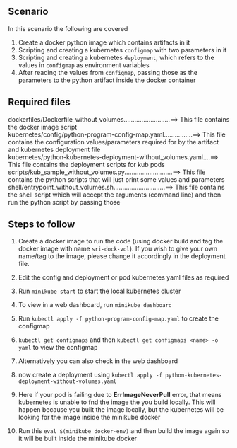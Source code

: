 ## Scenario

In this scenario the following are covered 
1. Create a docker python image which contains artifacts in it
2. Scripting and creating a kubernetes `configmap` with two parameters in it
3. Scripting and creating a kubernetes `deployment`, which refers to the values in `configmap` as environment variables
4. After reading the values from `configmap`, passing those as the parameters to the python artifact inside the docker container

## Required files

dockerfiles/Dockerfile_without_volumes..........................==> This file contains the docker image script <br>
kubernetes/config/python-program-config-map.yaml................==> This file contains the configuration values/parameters required for by the artifact and kubernetes deployment file <br>
kubernetes/python-kubernetes-deployment-without_volumes.yaml....==> This file contains the deployment scripts for kub pods<br>
scripts/kub_sample_without_volumes.py...........................==> This file contains the python scripts that will just print some values and parameters <br>
shell/entrypoint_without_volumes.sh.............................==> This file contains the shell script which will accept the arguments (command line) and then run the python script by passing those<br>


## Steps to follow
1. Create a docker image to run the code (using docker build and tag the docker image with name ``sri-dock-vol``). If you wish to give your own name/tag to the image, please change it accordingly in the deployment file.
2. Edit the config and deployment or pod kubernetes yaml files as required
3. Run `minikube start`  to start the local kubernetes cluster
4. To view in a web dashboard, run `minikube dashboard` 
5. Run `kubectl apply -f python-program-config-map.yaml` to create the configmap
6. `kubectl get configmaps` and then `kubectl get configmaps <name> -o yaml` to view the configmap
7. Alternatively you can also check in the web dashboard
8. now create a deployment using `kubectl apply -f python-kubernetes-deployment-without-volumes.yaml`

9. Here if your pod is failing due to **ErrImageNeverPull** error, that means kubernetes is unable to fnd the image the you build locally. This will happen because you built the image locally, but the kubernetes will be looking for the image inside the minikube docker
10. Run this `eval $(minikube docker-env)` and then build the image again so it will be built inside the minikube docker

